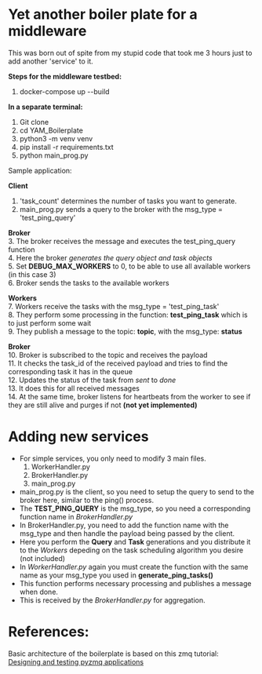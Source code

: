 # Yet another boiler plate for a middleware  
This was born out of spite from my stupid code that took me 3 hours just to add another 'service' to it.  

**Steps for the middleware testbed:** 
1. docker-compose up --build  
 
**In a separate terminal:**  
1. Git clone  
2. cd YAM_Boilerplate  
3. python3 -m venv venv    
4. pip install -r requirements.txt  
5. python main_prog.py  

Sample application:  

**Client**  
1. 'task_count' determines the number of tasks you want to generate.  
2. main_prog.py sends a query to the broker with the msg_type = 'test_ping_query'    

**Broker**  
3. The broker receives the message and executes the test_ping_query function  
4. Here the broker *generates the query object and task objects*  
5. Set **DEBUG_MAX_WORKERS** to 0, to be able to use all available workers (in this case 3)  
6. Broker sends the tasks to the available workers  

**Workers**  
7. Workers receive the tasks with the msg_type = 'test_ping_task'  
8. They perform some processing in the function: **test_ping_task** which is to just perform some wait  
9. They publish a message to the topic: **topic**, with the msg_type: **status**  

**Broker**  
10. Broker is subscribed to the topic and receives the payload  
11. It checks the task_id of the received payload and tries to find the corresponding task it has in the queue  
12. Updates the status of the task from *sent* to *done*  
13. It does this for all received messages  
14. At the same time, broker listens for heartbeats from the worker to see if they are still alive and purges if not  **(not yet implemented)**  

# Adding new services  
* For simple services, you only need to modify 3 main files.  
    1. WorkerHandler.py  
    2. BrokerHandler.py  
    3. main_prog.py  
* main_prog.py is the client, so you need to setup the query to send to the broker here, similar to the ping() process.  
* The **TEST_PING_QUERY** is the msg_type, so you need a corresponding function name in *BrokerHandler.py*  
* In BrokerHandler.py, you need to add the function name with the msg_type and then handle the payload being passed by the client.  
* Here you perform the **Query** and **Task** generations and you distribute it to the *Workers* depeding on the task scheduling algorithm you desire (not included)  
* In *WorkerHandler.py* again you must create the function with the same name as your msg_type you used in **generate_ping_tasks()**  
* This function performs necessary processing and publishes a message when done.  
* This is received by the *BrokerHandler.py* for aggregation.  

# References:  
Basic architecture of the boilerplate is based on this zmq tutorial:  
[Designing and testing pyzmq applications](https://stefan.sofa-rockers.org/2012/02/01/designing-and-testing-pyzmq-applications-part-1/)